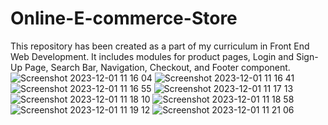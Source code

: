 # Online-E-commerce-Store
This repository has been created as a part of my curriculum in Front End Web Development.
It includes modules for product pages, Login and Sign-Up Page, Search Bar, Navigation, Checkout, and Footer component.![Screenshot 2023-12-01 11 16 04](https://github.com/coderhustler/Online-E-commerce-Store/assets/111501465/bcbbf819-4354-442f-942b-41cc7165e366)
![Screenshot 2023-12-01 11 16 41](https://github.com/coderhustler/Online-E-commerce-Store/assets/111501465/f86fe61f-d003-4da7-98df-751a433598eb)
![Screenshot 2023-12-01 11 16 55](https://github.com/coderhustler/Online-E-commerce-Store/assets/111501465/4c498fc3-e7ef-47c8-9037-d22c82741cd0)
![Screenshot 2023-12-01 11 17 13](https://github.com/coderhustler/Online-E-commerce-Store/assets/111501465/e1dc2bf2-d1af-4a4a-bb4a-6cf29749caa3)
![Screenshot 2023-12-01 11 18 10](https://github.com/coderhustler/Online-E-commerce-Store/assets/111501465/061e53f9-6060-4530-97fd-cdb81cbede8b)
![Screenshot 2023-12-01 11 18 58](https://github.com/coderhustler/Online-E-commerce-Store/assets/111501465/e2d5f9f5-1b10-4a2c-9348-c5f4fa4639bc)
![Screenshot 2023-12-01 11 19 12](https://github.com/coderhustler/Online-E-commerce-Store/assets/111501465/38f24f93-4fcd-44c3-bea5-249910da7089)
![Screenshot 2023-12-01 11 21 06](https://github.com/coderhustler/Online-E-commerce-Store/assets/111501465/4429d1c8-94a5-4dcc-a705-1a7cc46b4c18)
